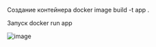 Создание контейнера docker image build -t app .

Запуск docker run app

![image](https://github.com/Aoda89/TestLINXDATACENTER/assets/83122662/c9c5c513-1546-4530-90f1-f88b35bd153c)

